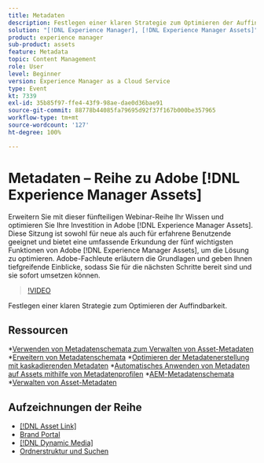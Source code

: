 ```yaml
---
title: Metadaten
description: Festlegen einer klaren Strategie zum Optimieren der Auffindbarkeit
solution: "[!DNL Experience Manager], [!DNL Experience Manager Assets]"
product: experience manager
sub-product: assets
feature: Metadata
topic: Content Management
role: User
level: Beginner
version: Experience Manager as a Cloud Service
type: Event
kt: 7339
exl-id: 35b85f97-ffe4-43f9-98ae-dae0d36bae91
source-git-commit: 88778b44085fa79695d92f37f167b000be357965
workflow-type: tm+mt
source-wordcount: '127'
ht-degree: 100%

---
```


# Metadaten – Reihe zu Adobe [!DNL Experience Manager Assets]

Erweitern Sie mit dieser fünfteiligen Webinar-Reihe Ihr Wissen und optimieren Sie Ihre Investition in Adobe [!DNL Experience Manager Assets]. Diese Sitzung ist sowohl für neue als auch für erfahrene Benutzende geeignet und bietet eine umfassende Erkundung der fünf wichtigsten Funktionen von Adobe [!DNL Experience Manager Assets], um die Lösung zu optimieren. Adobe-Fachleute erläutern die Grundlagen und geben Ihnen tiefgreifende Einblicke, sodass Sie für die nächsten Schritte bereit sind und sie sofort umsetzen können.

>[!VIDEO](https://video.tv.adobe.com/v/332134/?quality=12&learn=on&hidetitle=true)

Festlegen einer klaren Strategie zum Optimieren der Auffindbarkeit.

## Ressourcen

*[Verwenden von Metadatenschemata zum Verwalten von Asset-Metadaten](https://experienceleague.adobe.com/de/docs/experience-manager-learn/assets/authoring/metadata)
*[Erweitern von Metadatenschemata](https://experienceleague.adobe.com/de/docs/experience-manager-learn/assets/configuring/metadata-schemas)
*[Optimieren der Metadatenerstellung mit kaskadierenden Metadaten](https://experienceleague.adobe.com/de/docs/experience-manager-learn/assets/metadata/cascade-metadata-feature-video-use)
*[Automatisches Anwenden von Metadaten auf Assets mithilfe von Metadatenprofilen](https://experienceleague.adobe.com/de/docs/experience-manager-learn/assets/configuring/metadata-profiles)
*[AEM-Metadatenschemata](https://experienceleague.adobe.com/de/docs/experience-manager-65/content/assets/administer/metadata-schemas#administer)
*[Verwalten von Asset-Metadaten](https://experienceleague.adobe.com/de/docs/experience-manager-65/content/assets/using/metadata#RegisteringacustomnamespacewithinAEM)

## Aufzeichnungen der Reihe

* [[!DNL Asset Link]](asset-link.md)
* [Brand Portal](brand-portal.md)
* [[!DNL Dynamic Media]](dynamic-media.md)
* [Ordnerstruktur und Suchen](folder-structure-search.md)
